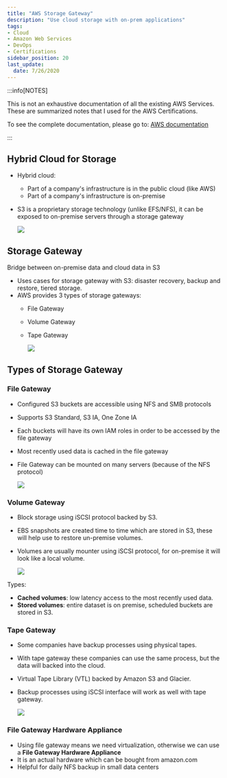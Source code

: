```yaml
---
title: "AWS Storage Gateway"
description: "Use cloud storage with on-prem applications"
tags: 
- Cloud
- Amazon Web Services
- DevOps
- Certifications
sidebar_position: 20
last_update:
  date: 7/26/2020
---
```



:::info[NOTES]

This is not an exhaustive documentation of all the existing AWS Services. These are summarized notes that I used for the AWS Certifications.

To see the complete documentation, please go to: [AWS documentation](https://docs.aws.amazon.com/)

:::



## Hybrid Cloud for Storage

- Hybrid cloud:
    - Part of a company's infrastructure is in the public cloud (like AWS)
    - Part of a company's infrastructure is on-premise
- S3 is a proprietary storage technology (unlike EFS/NFS), it can be exposed to on-premise servers through a storage gateway

    ![](/img/docs/aws-s3-cloud-native-options.png)


## Storage Gateway

Bridge between on-premise data and cloud data in S3

- Uses cases for storage gateway with S3: disaster recovery, backup and restore, tiered storage.
- AWS provides 3 types of storage gateways:
    - File Gateway
    - Volume Gateway
    - Tape Gateway

        ![](/img/docs/aws-s3-storage-gw-choices.png)


## Types of Storage Gateway

### File Gateway

- Configured S3 buckets are accessible using NFS and SMB protocols
- Supports S3 Standard, S3 IA, One Zone IA
- Each buckets will have its own IAM roles in order to be accessed by the file gateway
- Most recently used data is cached in the file gateway
- File Gateway can be mounted on many servers (because of the NFS protocol)

    ![](/img/docs/aws-s3-file-gateway.png)


### Volume Gateway

- Block storage using iSCSI protocol backed by S3.
- EBS snapshots are created time to time which are stored in S3, these will help use to restore un-premise volumes.
- Volumes are usually mounter using iSCSI protocol, for on-premise it will look like a local volume.

    ![](/img/docs/aws-s3-vol-gw.png)

Types:

- **Cached volumes**: low latency access to the most recently used data.
- **Stored volumes**: entire dataset is on premise, scheduled buckets are stored in S3.

### Tape Gateway

- Some companies have backup processes using physical tapes.
- With tape gateway these companies can use the same process, but the data will backed into the cloud.
- Virtual Tape Library (VTL) backed by Amazon S3 and Glacier.
- Backup processes using iSCSI interface will work as well with tape gateway.

    ![](/img/docs/aws-s3-tape-gw.png)

### File Gateway Hardware Appliance

- Using file gateway means we need virtualization, otherwise we can use a **File Gateway Hardware Appliance**
- It is an actual hardware which can be bought from amazon.com
- Helpful for daily NFS backup in small data centers

 
